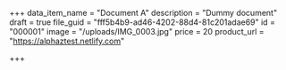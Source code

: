+++
data_item_name = "Document A"
description = "Dummy document"
draft = true
file_guid = "fff5b4b9-ad46-4202-88d4-81c201adae69"
id = "000001"
image = "/uploads/IMG_0003.jpg"
price = 20
product_url = "https://alphaztest.netlify.com"

+++
